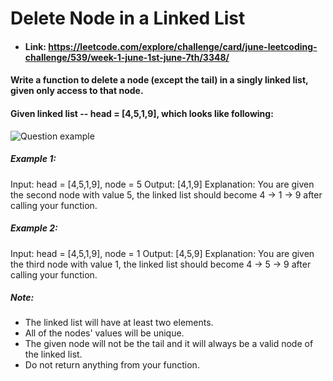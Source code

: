 # Delete Node in a Linked List

- #### Link: https://leetcode.com/explore/challenge/card/june-leetcoding-challenge/539/week-1-june-1st-june-7th/3348/

#### Write a function to delete a node (except the tail) in a singly linked list, given only access to that node.

#### Given linked list -- head = [4,5,1,9], which looks like following:

![Question example](https://assets.leetcode.com/uploads/2018/12/28/237_example.png)

##### Example 1:

Input: head = [4,5,1,9], node = 5
Output: [4,1,9]
Explanation: You are given the second node with value 5, the linked list should become 4 -> 1 -> 9 after calling your function.

##### Example 2:

Input: head = [4,5,1,9], node = 1
Output: [4,5,9]
Explanation: You are given the third node with value 1, the linked list should become 4 -> 5 -> 9 after calling your function.
 

##### Note:

* The linked list will have at least two elements.
* All of the nodes' values will be unique.
* The given node will not be the tail and it will always be a valid node of the linked list.
* Do not return anything from your function.
